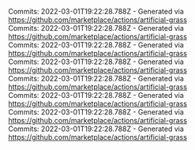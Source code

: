 Commits: 2022-03-01T19:22:28.788Z - Generated via https://github.com/marketplace/actions/artificial-grass
<br>
Commits: 2022-03-01T19:22:28.788Z - Generated via https://github.com/marketplace/actions/artificial-grass
<br>
Commits: 2022-03-01T19:22:28.788Z - Generated via https://github.com/marketplace/actions/artificial-grass
<br>
Commits: 2022-03-01T19:22:28.788Z - Generated via https://github.com/marketplace/actions/artificial-grass
<br>
Commits: 2022-03-01T19:22:28.788Z - Generated via https://github.com/marketplace/actions/artificial-grass
<br>
Commits: 2022-03-01T19:22:28.788Z - Generated via https://github.com/marketplace/actions/artificial-grass
<br>
Commits: 2022-03-01T19:22:28.788Z - Generated via https://github.com/marketplace/actions/artificial-grass
<br>
Commits: 2022-03-01T19:22:28.788Z - Generated via https://github.com/marketplace/actions/artificial-grass
<br>

